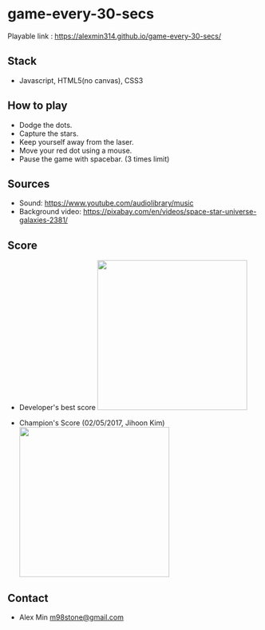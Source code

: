 # game-every-30-secs

Playable link : https://alexmin314.github.io/game-every-30-secs/


## Stack
* Javascript, HTML5(no canvas), CSS3


## How to play
* Dodge the dots.
* Capture the stars.
* Keep yourself away from the laser.
* Move your red dot using a mouse.
* Pause the game with spacebar. (3 times limit)

## Sources
* Sound: https://www.youtube.com/audiolibrary/music
* Background video: https://pixabay.com/en/videos/space-star-universe-galaxies-2381/

## Score
* Developer's best score
   <img src="http://i.imgur.com/Lqk7B9h.png" width="300px" />

* Champion's Score (02/05/2017, Jihoon Kim)
   <img src="http://i.imgur.com/OwAqHcz.png" width="300px" />


## Contact
* Alex Min m98stone@gmail.com
